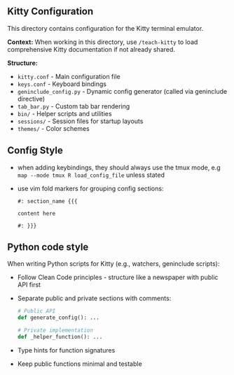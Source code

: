 ## Kitty Configuration

This directory contains configuration for the Kitty terminal emulator.

**Context:** When working in this directory, use `/teach-kitty` to load comprehensive Kitty documentation if not already shared.

**Structure:**

- `kitty.conf` - Main configuration file
- `keys.conf` - Keyboard bindings
- `geninclude_config.py` - Dynamic config generator (called via geninclude directive)
- `tab_bar.py` - Custom tab bar rendering
- `bin/` - Helper scripts and utilities
- `sessions/` - Session files for startup layouts
- `themes/` - Color schemes

## Config Style

- when adding keybindings, they should always use the tmux mode, e.g `map --mode tmux R load_config_file` unless stated
- use vim fold markers for grouping config sections:

  ```
  #: section_name {{{

  content here

  #: }}}
  ```

## Python code style

When writing Python scripts for Kitty (e.g., watchers, geninclude scripts):

- Follow Clean Code principles - structure like a newspaper with public API first
- Separate public and private sections with comments:

  ```python
  # Public API
  def generate_config(): ...

  # Private implementation
  def _helper_function(): ...
  ```

- Type hints for function signatures
- Keep public functions minimal and testable
